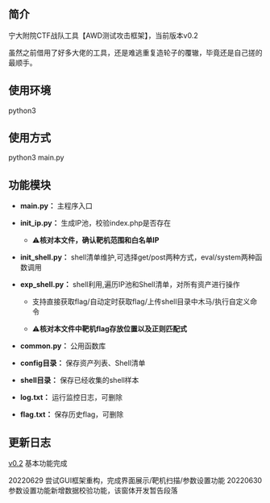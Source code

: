 ## 简介

宁大附院CTF战队工具【AWD测试攻击框架】，当前版本v0.2

虽然之前借用了好多大佬的工具，还是难逃重复造轮子的覆辙，毕竟还是自己搓的最顺手。

## 使用环境
python3

## 使用方式
python3 main.py

## 功能模块

- **main.py：**  主程序入口

- **init_ip.py：**  生成IP池，校验index.php是否存在  

    - ⚠️**核对本文件，确认靶机范围和白名单IP**
    
- **init_shell.py：**  shell清单维护,可选择get/post两种方式，eval/system两种函数调用
    
- **exp_shell.py：**  shell利用,遍历IP池和Shell清单，对所有资产进行操作

    - 支持直接获取flag/自动定时获取flag/上传shell目录中木马/执行自定义命令 
    
    - ⚠️**核对本文件中靶机flag存放位置以及正则匹配式**
 
- **common.py：**  公用函数库
    
- **config目录：** 保存资产列表、Shell清单
    
- **shell目录：**  保存已经收集的shell样本
    
- **log.txt：**  运行监控日志，可删除
    
- **flag.txt：**  保存历史flag，可删除
    
## 更新日志

[v0.2](https://github.com/JasonJHu/AWD_gogogo/releases/tag/v0.2) 基本功能完成

20220629 尝试GUI框架重构，完成界面展示/靶机扫描/参数设置功能
20220630 参数设置功能新增数据校验功能，该窗体开发暂告段落
